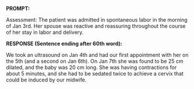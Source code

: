 **PROMPT:**

Assessment: The patient was admitted in spontaneous labor in the morning of Jan 3rd. Her spouse was reactive and reassuring throughout the course of her stay in labor and delivery.

**RESPONSE (Sentence ending after 60th word):**

We took an ultrasound on Jan 4th and had our first appointment with her on the 5th (and a second on Jan 6th). On Jan 7th she was found to be 25 cm dilated, and the baby was 20 cm long. She was having contractions for about 5 minutes, and she had to be sedated twice to achieve a cervix that could be induced by our midwife. 
